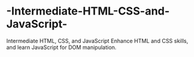 # -Intermediate-HTML-CSS-and-JavaScript-
 Intermediate HTML, CSS, and JavaScript 
 Enhance HTML and CSS skills, and learn JavaScript for DOM manipulation.
